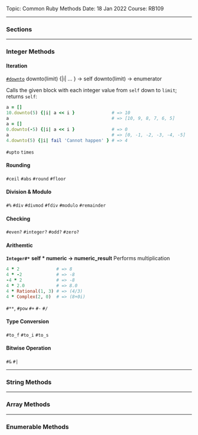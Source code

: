 Topic: Common Ruby Methods
Date: 18 Jan 2022
Course: RB109

---

### Sections

---


### Integer Methods
#### Iteration
[`#downto`](https://docs.ruby-lang.org/en/master/Integer.html#method-i-downto)
downto(limit) {|i| ... } → self
downto(limit) → enumerator

Calls the given block with each integer value from `self` down to `limit`; returns `self`:
```Ruby
a = []
10.downto(5) {|i| a << i }              # => 10
a                                       # => [10, 9, 8, 7, 6, 5]
a = []
0.downto(-5) {|i| a << i }              # => 0
a                                       # => [0, -1, -2, -3, -4, -5]
4.downto(5) {|i| fail 'Cannot happen' } # => 4
```

`#upto`
`times`

#### Rounding
`#ceil`
`#abs`
`#round`
`#floor`


#### Division & Modulo
`#%`
`#div`
`#divmod`
`#fdiv`
`#modulo`
`#remainder`

#### Checking
`#even?`
`#integer?`
`#odd?`
`#zero?`

#### Arithemtic
**`Integer#*`**
**self * numeric → numeric_result**
Performs multiplication
```Ruby
4 * 2              # => 8
4 * -2             # => -8
-4 * 2             # => -8
4 * 2.0            # => 8.0
4 * Rational(1, 3) # => (4/3)
4 * Complex(2, 0)  # => (8+0i)
```

`#**`, `#pow`
`#+`
`#-`
`#/`

#### Type Conversion
`#to_f`
`#to_i`
`#to_s`

#### Bitwise Operation
`#&`
`#|`

---

### String Methods

---

### Array Methods

---

### Enumerable Methods



